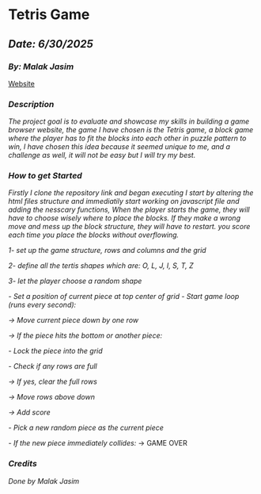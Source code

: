 # **Tetris Game**

## **_Date: 6/30/2025_**

### **_By: Malak Jasim_**

[Website](www.)

### **_Description_**

_The project goal is to evaluate and showcase my skills in building a game browser website, the game I have chosen is the Tetris game, a block game where the player has to fit the blocks into each other in puzzle pattern to win, I have chosen this idea because it seemed unique to me, and a challenge as well, it will not be easy but I will try my best._

### **_How to get Started_**

_Firstly I clone the repository link and began executing_
_I start by altering the html files structure and immediatily start working on javascript file and adding the nesscary functions, When the player starts the game, they will have to choose wisely where to place the blocks. If they make a wrong move and mess up the block structure, they will have to restart. you score each time you place the blocks without overflowing._

_1- set up the game structure, rows and columns and the grid_

_2- define all the tertis shapes which are:
O, L, J, I, S, T, Z_

_3- let the player choose a random shape_

_- Set a position of current piece at top center of grid_
_- Start game loop (runs every second):_

_-> Move current piece down by one row_

_-> If the piece hits the bottom or another piece:_

_- Lock the piece into the grid_

_- Check if any rows are full_

_-> If yes, clear the full rows_

_-> Move rows above down_

_-> Add score_

_- Pick a new random piece as the current piece_

_- If the new piece immediately collides:_
-> GAME OVER

### **_Credits_**

_Done by Malak Jasim_
